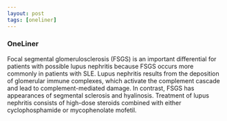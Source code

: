 ```yaml
---
layout: post
tags: [oneliner]
---
```



### OneLiner

Focal segmental glomerulosclerosis (FSGS) is an important differential for patients with possible lupus nephritis because FSGS occurs more commonly in patients with SLE. Lupus nephritis results from the deposition of glomerular immune complexes, which activate the complement cascade and lead to complement-mediated damage. In contrast, FSGS has appearances of segmental sclerosis and hyalinosis. Treatment of lupus nephritis consists of high-dose steroids combined with either cyclophosphamide or mycophenolate mofetil.
